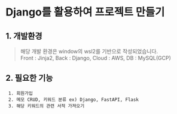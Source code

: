 # Django를 활용하여 프로젝트 만들기

## 1. 개발환경

> 해당 개발 환경은 window의 wsl2를 기반으로 작성되었습니다.   
> Front : Jinja2, Back : Django, Cloud : AWS, DB : MySQL(GCP)

## 2. 필요한 기능

```
 1. 회원가입
 2. 메모 CRUD, 키워드 분류 ex) Django, FastAPI, Flask
 3. 해당 키워드의 관련 서적 가져오기
```


